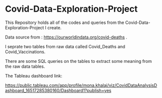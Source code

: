 # Covid-Data-Exploration-Project

This Repository holds all of the codes and queries from the Covid-Data-Exploration-Project I create.

Data source from : https://ourworldindata.org/covid-deaths .

I seprate two tables from raw data called Covid_Deaths and Covid_Vaccinations.

There are some SQL queries on the tables to extract some meaning from the raw data tables.

The Tableau dashboard link:

https://public.tableau.com/app/profile/mona.khalaj/viz/CovidDataAnalysisDashboard_16517285380160/Dashboard1?publish=yes


